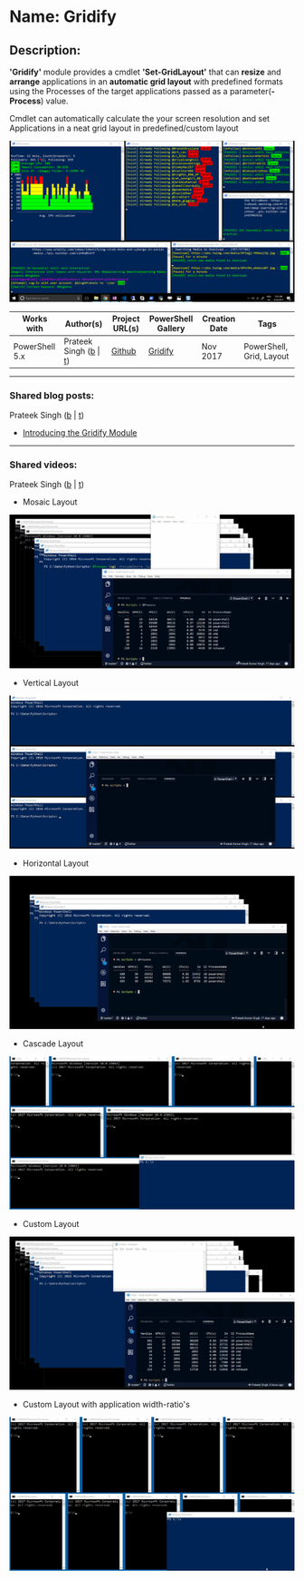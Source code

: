 # Name: Gridify

## Description:
**'Gridify'** module provides a cmdlet **'Set-GridLayout'** that can **resize** and **arrange** applications in an **automatic grid layout** with predefined formats using the Processes of the target applications passed as a parameter(**-Process**) value.

Cmdlet can automatically calculate the your screen resolution and set Applications in a neat grid layout in predefined/custom layout

![](https://raw.githubusercontent.com/PrateekKumarSingh/Gridify/master/Images/GridLayout.png)


| Works with | Author(s) | Project URL(s) | PowerShell Gallery | Creation Date | Tags |
|------------|--------|-------------------|--------------------|---------------|------|
| PowerShell 5.x | Prateek Singh ([b](https://geekeefy.wordpress.com/) \| [t](https://twitter.com/singhprateik)) | [Github](https://github.com/prateekkumarsingh/Gridify) | [Gridify](https://www.powershellgallery.com/packages/Gridify) | Nov 2017 | PowerShell, Grid, Layout |

____

### Shared blog posts:
Prateek Singh ([b](https://geekeefy.wordpress.com/) | [t](https://twitter.com/singhprateik))
* [Introducing the Gridify Module](https://geekeefy.wordpress.com/2017/11/14/set-gridlayout-arrange-apps-and-scripts-in-an-automatic-grid-to-fit-your-screen/)
____

### Shared videos:
Prateek Singh ([b](https://geekeefy.wordpress.com/) | [t](https://twitter.com/singhprateik))

* Mosaic Layout

![](https://raw.githubusercontent.com/PrateekKumarSingh/Gridify/master/Images/Mosaic.gif)

* Vertical Layout

![](https://raw.githubusercontent.com/PrateekKumarSingh/Gridify/master/Images/Vertical.gif)

* Horizontal Layout

![](https://raw.githubusercontent.com/PrateekKumarSingh/Gridify/master/Images/Horizontal.gif)

* Cascade Layout

![](https://raw.githubusercontent.com/PrateekKumarSingh/Gridify/master/Images/Cascade.gif)

* Custom Layout

![](https://raw.githubusercontent.com/PrateekKumarSingh/Gridify/master/Images/CustomMosaic.gif)

* Custom Layout with application width-ratio's 

![](https://raw.githubusercontent.com/PrateekKumarSingh/Gridify/master/Images/CustomRatio.gif)

